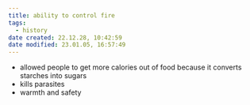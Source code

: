 ```yaml
---
title: ability to control fire
tags:
  - history
date created: 22.12.28, 10:42:59
date modified: 23.01.05, 16:57:49
---
```


- allowed people to get more calories out of food because it converts starches into sugars
- kills parasites
- warmth and safety

